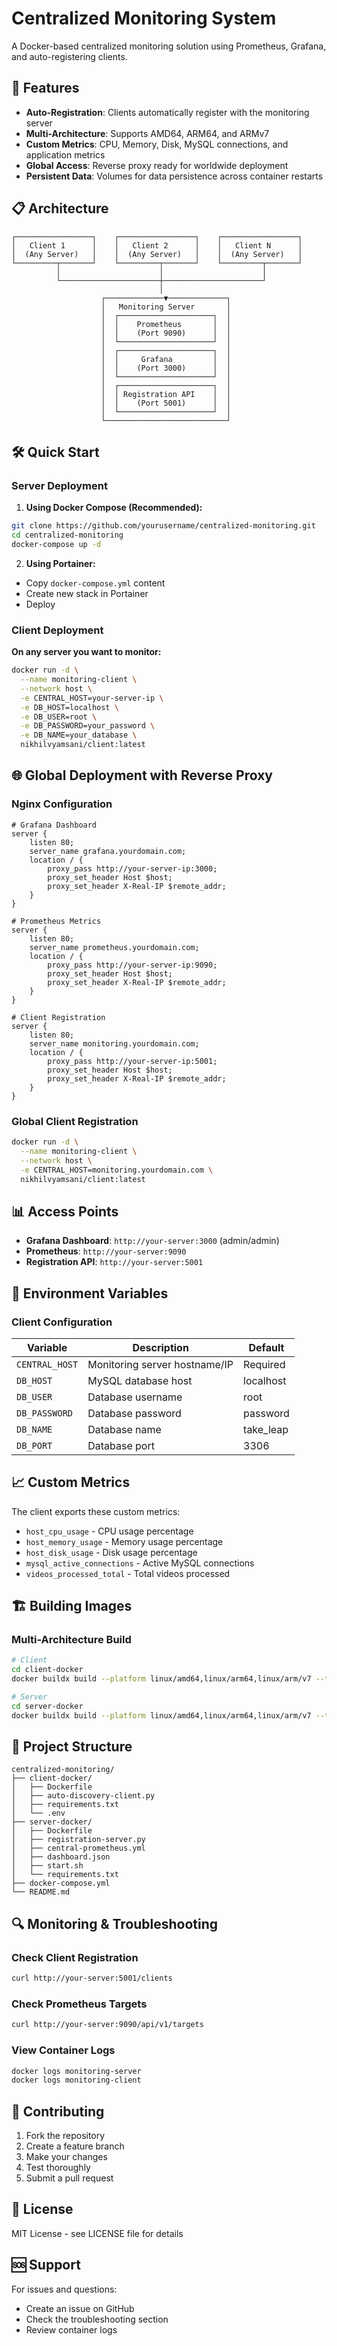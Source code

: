 # Centralized Monitoring System

A Docker-based centralized monitoring solution using Prometheus, Grafana, and auto-registering clients.

## 🚀 Features

- **Auto-Registration**: Clients automatically register with the monitoring server
- **Multi-Architecture**: Supports AMD64, ARM64, and ARMv7
- **Custom Metrics**: CPU, Memory, Disk, MySQL connections, and application metrics
- **Global Access**: Reverse proxy ready for worldwide deployment
- **Persistent Data**: Volumes for data persistence across container restarts

## 📋 Architecture

```
┌─────────────────┐    ┌─────────────────┐    ┌─────────────────┐
│   Client 1      │    │   Client 2      │    │   Client N      │
│  (Any Server)   │    │  (Any Server)   │    │  (Any Server)   │
└─────────┬───────┘    └─────────┬───────┘    └─────────┬───────┘
          │                      │                      │
          └──────────────────────┼──────────────────────┘
                                 │
                    ┌─────────────▼─────────────┐
                    │   Monitoring Server       │
                    │  ┌─────────────────────┐  │
                    │  │    Prometheus       │  │
                    │  │    (Port 9090)      │  │
                    │  └─────────────────────┘  │
                    │  ┌─────────────────────┐  │
                    │  │     Grafana         │  │
                    │  │    (Port 3000)      │  │
                    │  └─────────────────────┘  │
                    │  ┌─────────────────────┐  │
                    │  │ Registration API    │  │
                    │  │    (Port 5001)      │  │
                    │  └─────────────────────┘  │
                    └───────────────────────────┘
```

## 🛠️ Quick Start

### Server Deployment

1. **Using Docker Compose (Recommended):**

```bash
git clone https://github.com/yourusername/centralized-monitoring.git
cd centralized-monitoring
docker-compose up -d
```

2. **Using Portainer:**

- Copy `docker-compose.yml` content
- Create new stack in Portainer
- Deploy

### Client Deployment

**On any server you want to monitor:**

```bash
docker run -d \
  --name monitoring-client \
  --network host \
  -e CENTRAL_HOST=your-server-ip \
  -e DB_HOST=localhost \
  -e DB_USER=root \
  -e DB_PASSWORD=your_password \
  -e DB_NAME=your_database \
  nikhilvyamsani/client:latest
```

## 🌐 Global Deployment with Reverse Proxy

### Nginx Configuration

```nginx
# Grafana Dashboard
server {
    listen 80;
    server_name grafana.yourdomain.com;
    location / {
        proxy_pass http://your-server-ip:3000;
        proxy_set_header Host $host;
        proxy_set_header X-Real-IP $remote_addr;
    }
}

# Prometheus Metrics
server {
    listen 80;
    server_name prometheus.yourdomain.com;
    location / {
        proxy_pass http://your-server-ip:9090;
        proxy_set_header Host $host;
        proxy_set_header X-Real-IP $remote_addr;
    }
}

# Client Registration
server {
    listen 80;
    server_name monitoring.yourdomain.com;
    location / {
        proxy_pass http://your-server-ip:5001;
        proxy_set_header Host $host;
        proxy_set_header X-Real-IP $remote_addr;
    }
}
```

### Global Client Registration

```bash
docker run -d \
  --name monitoring-client \
  --network host \
  -e CENTRAL_HOST=monitoring.yourdomain.com \
  nikhilvyamsani/client:latest
```

## 📊 Access Points

- **Grafana Dashboard**: `http://your-server:3000` (admin/admin)
- **Prometheus**: `http://your-server:9090`
- **Registration API**: `http://your-server:5001`

## 🔧 Environment Variables

### Client Configuration

| Variable       | Description                   | Default   |
| -------------- | ----------------------------- | --------- |
| `CENTRAL_HOST` | Monitoring server hostname/IP | Required  |
| `DB_HOST`      | MySQL database host           | localhost |
| `DB_USER`      | Database username             | root      |
| `DB_PASSWORD`  | Database password             | password  |
| `DB_NAME`      | Database name                 | take_leap |
| `DB_PORT`      | Database port                 | 3306      |

## 📈 Custom Metrics

The client exports these custom metrics:

- `host_cpu_usage` - CPU usage percentage
- `host_memory_usage` - Memory usage percentage
- `host_disk_usage` - Disk usage percentage
- `mysql_active_connections` - Active MySQL connections
- `videos_processed_total` - Total videos processed

## 🏗️ Building Images

### Multi-Architecture Build

```bash
# Client
cd client-docker
docker buildx build --platform linux/amd64,linux/arm64,linux/arm/v7 --tag nikhilvyamsani/client:latest --push .

# Server
cd server-docker
docker buildx build --platform linux/amd64,linux/arm64,linux/arm/v7 --tag nikhilvyamsani/server:latest --push .
```

## 📁 Project Structure

```
centralized-monitoring/
├── client-docker/
│   ├── Dockerfile
│   ├── auto-discovery-client.py
│   ├── requirements.txt
│   └── .env
├── server-docker/
│   ├── Dockerfile
│   ├── registration-server.py
│   ├── central-prometheus.yml
│   ├── dashboard.json
│   ├── start.sh
│   └── requirements.txt
├── docker-compose.yml
└── README.md
```

## 🔍 Monitoring & Troubleshooting

### Check Client Registration

```bash
curl http://your-server:5001/clients
```

### Check Prometheus Targets

```bash
curl http://your-server:9090/api/v1/targets
```

### View Container Logs

```bash
docker logs monitoring-server
docker logs monitoring-client
```

## 🤝 Contributing

1. Fork the repository
2. Create a feature branch
3. Make your changes
4. Test thoroughly
5. Submit a pull request

## 📄 License

MIT License - see LICENSE file for details

## 🆘 Support

For issues and questions:

- Create an issue on GitHub
- Check the troubleshooting section
- Review container logs
